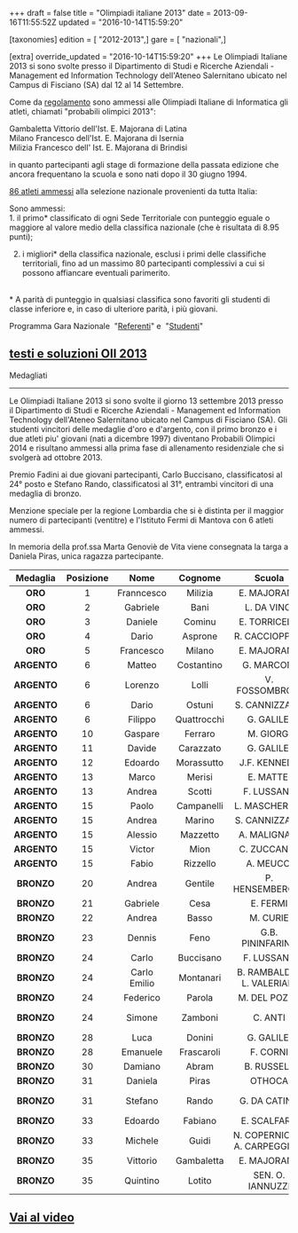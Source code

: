 +++
draft = false
title = "Olimpiadi italiane 2013"
date = 2013-09-16T11:55:52Z
updated = "2016-10-14T15:59:20"

[taxonomies]
edition = [ "2012-2013",]
gare = [ "nazionali",]

[extra]
override_updated = "2016-10-14T15:59:20"
+++
Le Olimpiadi Italiane 2013 si sono svolte presso il Dipartimento di Studi e Ricerche Aziendali - Management ed Information Technology dell'Ateneo Salernitano ubicato nel Campus di Fisciano (SA) dal 12 al 14 Settembre.

Come da [regolamento](/oldsite/139/OII-Reg_%20Sel_%20Naz_%202013.pdf) sono ammessi alle Olimpiadi Italiane di Informatica gli atleti, chiamati "probabili olimpici 2013":

Gambaletta Vittorio dell'Ist. E. Majorana di Latina<br/> Milano Francesco dell'Ist. E. Majorana di Isernia<br/> Milizia Francesco dell' Ist. E. Majorana di Brindisi

in quanto partecipanti agli stage di formazione della passata edizione che ancora frequentano la scuola e sono nati dopo il 30 giugno 1994.

[86 atleti ammessi](/oldsite/139/ammessi%20definitiva_1%281%29.xls) alla selezione nazionale provenienti da tutta Italia:

Sono ammessi:<br/> 1. il primo\* classificato di ogni Sede Territoriale con punteggio eguale o maggiore al valore medio della classifica nazionale (che è risultata di 8.95 punti);

2. i migliori\* della classifica nazionale, esclusi i primi delle classifiche territoriali, fino ad un massimo 80 partecipanti complessivi a cui si possono affiancare eventuali parimerito.

<br/> \* A parità di punteggio in qualsiasi classifica sono favoriti gli studenti di classe inferiore e, in caso di ulteriore parità, i più giovani.

Programma Gara Nazionale  "[Referenti](/oldsite/139/OII-Progr%20Docenti-Sem_Salerno_2013%20def.pdf)" e  "[Studenti](/oldsite/139/OII-Programma%20studenti_Salerno_2013%20def.pdf)"

## [testi e soluzioni OII 2013](/oldsite/139/testi%20e%20soluzioni_OII%202013.pdf)

Medagliati

---

Le Olimpiadi Italiane 2013 si sono svolte il giorno 13 settembre 2013 presso il Dipartimento di Studi e Ricerche Aziendali - Management ed Information Technology dell'Ateneo Salernitano ubicato nel Campus di Fisciano (SA). Gli studenti vincitori delle medaglie d'oro e d'argento, con il primo bronzo e i due atleti piu' giovani (nati a dicembre 1997) diventano Probabili Olimpici 2014 e risultano ammessi alla prima fase di allenamento residenziale che si svolgerà ad ottobre 2013.

Premio Fadini ai due giovani partecipanti, Carlo Buccisano, classificatosi al 24° posto e Stefano Rando, classificatosi al 31°, entrambi vincitori di una medaglia di bronzo.

Menzione speciale per la regione Lombardia che si è distinta per il maggior numero di partecipanti (ventitre) e l'Istituto Fermi di Mantova con 6 atleti ammessi.

In memoria della prof.ssa Marta Genoviè de Vita viene consegnata la targa a Daniela Piras, unica ragazza partecipante.

| **Medaglia** | **Posizione** |   **Nome**   | **Cognome** |          **Scuola**           |       **Città**       | **Classe** |
| :----------: | :-----------: | :----------: | :---------: | :---------------------------: | :-------------------: | :--------: |
|   **ORO**    |       1       |  Franncesco  |   Milizia   |          E. MAJORANA          |       Brindisi        |     IV     |
|   **ORO**    |       2       |   Gabriele   |    Bani     |          L. DA VINCI          |         Carpi         |     V      |
|   **ORO**    |       3       |   Daniele    |   Cominu    |         E. TORRICELLI         |         Roma          |     V      |
|   **ORO**    |       4       |    Dario     |   Asprone   |        R. CACCIOPPOLI         |        Napoli         |     V      |
|   **ORO**    |       5       |  Francesco   |   Milano    |          E. MAJORANA          |        Isernia        |     V      |
| **ARGENTO**  |       6       |    Matteo    | Costantino  |          G. MARCONI           |        Dalmine        |     V      |
| **ARGENTO**  |       6       |   Lorenzo    |    Lolli    |        V. FOSSOMBRONI         |       Grosseto        |     V      |
| **ARGENTO**  |       6       |    Dario     |   Ostuni    |         S. CANNIZZARO         |          Rho          |     IV     |
| **ARGENTO**  |       6       |   Filippo    | Quattrocchi |          G. GALILEI           |        Trento         |    III     |
| **ARGENTO**  |      10       |   Gaspare    |   Ferraro   |           M. GIORGI           |        Genova         |     V      |
| **ARGENTO**  |      11       |    Davide    |  Carazzato  |          G. GALILEI           |        Verona         |     IV     |
| **ARGENTO**  |      12       |   Edoardo    | Morassutto  |         J.F. KENNEDY          |       Pordenone       |    III     |
| **ARGENTO**  |      13       |    Marco     |   Merisi    |           E. MATTEI           |        Sondrio        |     IV     |
| **ARGENTO**  |      13       |    Andrea    |   Scotti    |          F. LUSSANA           |        Bergamo        |     IV     |
| **ARGENTO**  |      15       |    Paolo     | Campanelli  |         L. MASCHERONI         |        Bergamo        |     V      |
| **ARGENTO**  |      15       |    Andrea    |   Marino    |         S. CANNIZZARO         |         Roma          |     V      |
| **ARGENTO**  |      15       |   Alessio    |  Mazzetto   |         A. MALIGNANI          |         Udine         |     V      |
| **ARGENTO**  |      15       |    Victor    |    Mion     |          C. ZUCCANTE          |        Venezia        |     V      |
| **ARGENTO**  |      15       |    Fabio     |  Rizzello   |           A. MEUCCI           |       Casarano        |     IV     |
|  **BRONZO**  |      20       |    Andrea    |   Gentile   |        P. HENSEMBERGER        |         Monza         |     V      |
|  **BRONZO**  |      21       |   Gabriele   |    Cesa     |           E. FERMI            |        Mantova        |     V      |
|  **BRONZO**  |      22       |    Andrea    |    Basso    |           M. CURIE            |        Tradate        |     V      |
|  **BRONZO**  |      23       |    Dennis    |    Feno     |       G.B. PININFARINA        |      Moncalieri       |     V      |
|  **BRONZO**  |      24       |    Carlo     |  Buccisano  |          F. LUSSANA           |        Bergamo        |    III     |
|  **BRONZO**  |      24       | Carlo Emilio |  Montanari  |  B. RAMBALDI - L. VALERIANI   |         Imola         |     V      |
|  **BRONZO**  |      24       |   Federico   |   Parola    |         M. DEL POZZO          |         Cuneo         |     V      |
|  **BRONZO**  |      24       |    Simone    |   Zamboni   |            C. ANTI            | Villafranca di Verona |     IV     |
|  **BRONZO**  |      28       |     Luca     |   Donini    |          G. GALILEI           |        Trento         |     IV     |
|  **BRONZO**  |      28       |   Emanuele   | Frascaroli  |           F. CORNI            |        Modena         |     V      |
|  **BRONZO**  |      30       |   Damiano    |    Abram    |          B. RUSSELL           |         Cles          |     V      |
|  **BRONZO**  |      31       |   Daniela    |    Piras    |            OTHOCA             |       Oristano        |     V      |
|  **BRONZO**  |      31       |   Stefano    |    Rando    |         G. DA CATINO          |    Poggio Mirteto     |    III     |
|  **BRONZO**  |      33       |   Edoardo    |   Fabiano   |          E. SCALFARO          |       Catanzaro       |     V      |
|  **BRONZO**  |      33       |   Michele    |    Guidi    | N. COPERNICO - A. CARPEGGIANI |        Ferrara        |     IV     |
|  **BRONZO**  |      35       |   Vittorio   | Gambaletta  |          E. MAJORANA          |        Latina         |     IV     |
|  **BRONZO**  |      35       |   Quintino   |   Lotito    |       SEN. O. IANNUZZI        |        Andria         |     IV     |

## [Vai al video](https://www.youtube.com/watch?time_continue=1&v=xkIF0rsrLbU)
